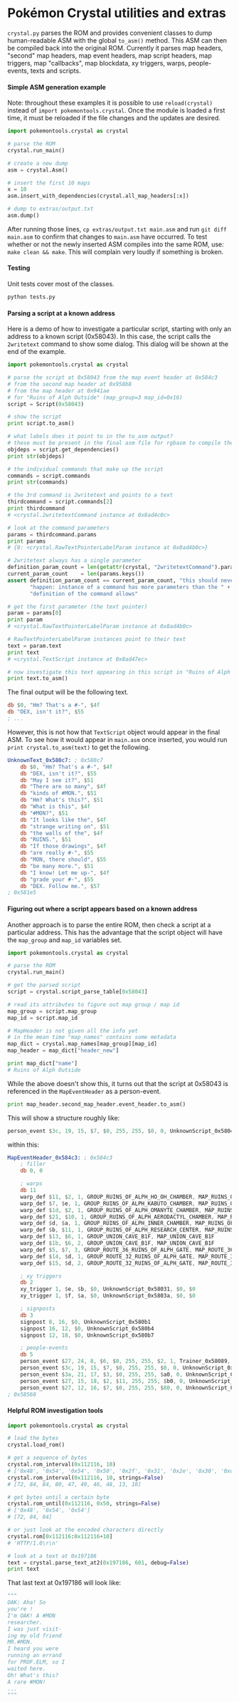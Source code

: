 Pokémon Crystal utilities and extras
==============================

`crystal.py` parses the ROM and provides convenient classes to dump human-readable ASM with the global `to_asm()` method. This ASM can then be compiled back into the original ROM. Currently it parses map headers, "second" map headers, map event headers, map script headers, map triggers, map "callbacks", map blockdata, xy triggers, warps, people-events, texts and scripts.

#### Simple ASM generation example

Note: throughout these examples it is possible to use `reload(crystal)` instead of `import pokemontools.crystal`. Once the module is loaded a first time, it must be reloaded if the file changes and the updates are desired.

```python
import pokemontools.crystal as crystal

# parse the ROM
crystal.run_main()

# create a new dump
asm = crystal.Asm()

# insert the first 10 maps
x = 10
asm.insert_with_dependencies(crystal.all_map_headers[:x])

# dump to extras/output.txt
asm.dump()
```

After running those lines, `cp extras/output.txt main.asm` and run `git diff main.asm` to confirm that changes to `main.asm` have occurred. To test whether or not the newly inserted ASM compiles into the same ROM, use: `make clean && make`. This will complain very loudly if something is broken.

#### Testing

Unit tests cover most of the classes.

```bash
python tests.py
```

#### Parsing a script at a known address

Here is a demo of how to investigate a particular script, starting with only an address to a known script (0x58043). In this case, the script calls the `2writetext` command to show some dialog. This dialog will be shown at the end of the example.

```python
import pokemontools.crystal as crystal

# parse the script at 0x58043 from the map event header at 0x584c3
# from the second map header at 0x958b8
# from the map header at 0x941ae
# for "Ruins of Alph Outside" (map_group=3 map_id=0x16)
script = Script(0x58043)

# show the script
print script.to_asm()

# what labels does it point to in the to_asm output?
# these must be present in the final asm file for rgbasm to compile the file
objdeps = script.get_dependencies()
print str(objdeps)

# the individual commands that make up the script
commands = script.commands
print str(commands)

# the 3rd command is 2writetext and points to a text
thirdcommand = script.commands[2]
print thirdcommand
# <crystal.2writetextCommand instance at 0x8ad4c0c>

# look at the command parameters
params = thirdcommand.params
print params
# {0: <crystal.RawTextPointerLabelParam instance at 0x8ad4b0c>}

# 2writetext always has a single parameter
definition_param_count = len(getattr(crystal, "2writetextCommand").param_types.keys())
current_param_count    = len(params.keys())
assert definition_param_count == current_param_count, "this should never " + \
       "happen: instance of a command has more parameters than the " + \
       "definition of the command allows"

# get the first parameter (the text pointer)
param = params[0]
print param
# <crystal.RawTextPointerLabelParam instance at 0x8ad4b0c>

# RawTextPointerLabelParam instances point to their text
text = param.text
print text
# <crystal.TextScript instance at 0x8ad47ec>

# now investigate this text appearing in this script in "Ruins of Alph Outside"
print text.to_asm()
```

The final output will be the following text.

```asm
db $0, "Hm? That's a #-", $4f
db "DEX, isn't it?", $55
; ...
```

However, this is not how that `TextScript` object would appear in the final ASM. To see how it would appear in `main.asm` once inserted, you would run `print crystal.to_asm(text)` to get the following.

```asm
UnknownText_0x580c7: ; 0x580c7
    db $0, "Hm? That's a #-", $4f
    db "DEX, isn't it?", $55
    db "May I see it?", $51
    db "There are so many", $4f
    db "kinds of #MON.", $51
    db "Hm? What's this?", $51
    db "What is this", $4f
    db "#MON?", $51
    db "It looks like the", $4f
    db "strange writing on", $51
    db "the walls of the", $4f
    db "RUINS.", $51
    db "If those drawings", $4f
    db "are really #-", $55
    db "MON, there should", $55
    db "be many more.", $51
    db "I know! Let me up-", $4f
    db "grade your #-", $55
    db "DEX. Follow me.", $57
; 0x581e5
```

#### Figuring out where a script appears based on a known address

Another approach is to parse the entire ROM, then check a script at a particular address. This has the advantage that the script object will have the `map_group` and `map_id` variables set.

```python
import pokemontools.crystal as crystal

# parse the ROM
crystal.run_main()

# get the parsed script
script = crystal.script_parse_table[0x58043]

# read its attributes to figure out map group / map id
map_group = script.map_group
map_id = script.map_id

# MapHeader is not given all the info yet
# in the mean time "map_names" contains some metadata
map_dict = crystal.map_names[map_group][map_id]
map_header = map_dict["header_new"]

print map_dict["name"]
# Ruins of Alph Outside
```

While the above doesn't show this, it turns out that the script at 0x58043 is referenced in the `MapEventHeader` as a person-event.

```python
print map_header.second_map_header.event_header.to_asm()
```

This will show a structure roughly like:

```asm
person_event $3c, 19, 15, $7, $0, 255, 255, $0, 0, UnknownScript_0x58043, $0703
```

within this:

```asm
MapEventHeader_0x584c3: ; 0x584c3
    ; filler
    db 0, 0

    ; warps
    db 11
    warp_def $11, $2, 1, GROUP_RUINS_OF_ALPH_HO_OH_CHAMBER, MAP_RUINS_OF_ALPH_HO_OH_CHAMBER
    warp_def $7, $e, 1, GROUP_RUINS_OF_ALPH_KABUTO_CHAMBER, MAP_RUINS_OF_ALPH_KABUTO_CHAMBER
    warp_def $1d, $2, 1, GROUP_RUINS_OF_ALPH_OMANYTE_CHAMBER, MAP_RUINS_OF_ALPH_OMANYTE_CHAMBER
    warp_def $21, $10, 1, GROUP_RUINS_OF_ALPH_AERODACTYL_CHAMBER, MAP_RUINS_OF_ALPH_AERODACTYL_CHAMBER
    warp_def $d, $a, 1, GROUP_RUINS_OF_ALPH_INNER_CHAMBER, MAP_RUINS_OF_ALPH_INNER_CHAMBER
    warp_def $b, $11, 1, GROUP_RUINS_OF_ALPH_RESEARCH_CENTER, MAP_RUINS_OF_ALPH_RESEARCH_CENTER
    warp_def $13, $6, 1, GROUP_UNION_CAVE_B1F, MAP_UNION_CAVE_B1F
    warp_def $1b, $6, 2, GROUP_UNION_CAVE_B1F, MAP_UNION_CAVE_B1F
    warp_def $5, $7, 3, GROUP_ROUTE_36_RUINS_OF_ALPH_GATE, MAP_ROUTE_36_RUINS_OF_ALPH_GATE
    warp_def $14, $d, 1, GROUP_ROUTE_32_RUINS_OF_ALPH_GATE, MAP_ROUTE_32_RUINS_OF_ALPH_GATE
    warp_def $15, $d, 2, GROUP_ROUTE_32_RUINS_OF_ALPH_GATE, MAP_ROUTE_32_RUINS_OF_ALPH_GATE

    ; xy triggers
    db 2
    xy_trigger 1, $e, $b, $0, UnknownScript_0x58031, $0, $0
    xy_trigger 1, $f, $a, $0, UnknownScript_0x5803a, $0, $0

    ; signposts
    db 3
    signpost 8, 16, $0, UnknownScript_0x580b1
    signpost 16, 12, $0, UnknownScript_0x580b4
    signpost 12, 18, $0, UnknownScript_0x580b7

    ; people-events
    db 5
    person_event $27, 24, 8, $6, $0, 255, 255, $2, 1, Trainer_0x58089, $ffff
    person_event $3c, 19, 15, $7, $0, 255, 255, $0, 0, UnknownScript_0x58043, $0703
    person_event $3a, 21, 17, $3, $0, 255, 255, $a0, 0, UnknownScript_0x58061, $078e
    person_event $27, 15, 18, $2, $11, 255, 255, $b0, 0, UnknownScript_0x58076, $078f
    person_event $27, 12, 16, $7, $0, 255, 255, $80, 0, UnknownScript_0x5807e, $078f
; 0x58560
```

#### Helpful ROM investigation tools

```python
import pokemontools.crystal as crystal

# load the bytes
crystal.load_rom()

# get a sequence of bytes
crystal.rom_interval(0x112116, 10)
# ['0x48', '0x54', '0x54', '0x50', '0x2f', '0x31', '0x2e', '0x30', '0xd', '0xa']
crystal.rom_interval(0x112116, 10, strings=False)
# [72, 84, 84, 80, 47, 49, 46, 48, 13, 10]

# get bytes until a certain byte
crystal.rom_until(0x112116, 0x50, strings=False)
# ['0x48', '0x54', '0x54']
# [72, 84, 84]

# or just look at the encoded characters directly
crystal.rom[0x112116:0x112116+10]
# 'HTTP/1.0\r\n'

# look at a text at 0x197186
text = crystal.parse_text_at2(0x197186, 601, debug=False)
print text
```

That last text at 0x197186 will look like:

```python
"""
OAK: Aha! So
you're !
I'm OAK! A #MON
researcher.
I was just visit-
ing my old friend
MR.#MON.
I heard you were
running an errand
for PROF.ELM, so I
waited here.
Oh! What's this?
A rare #MON!
...
"""
```


